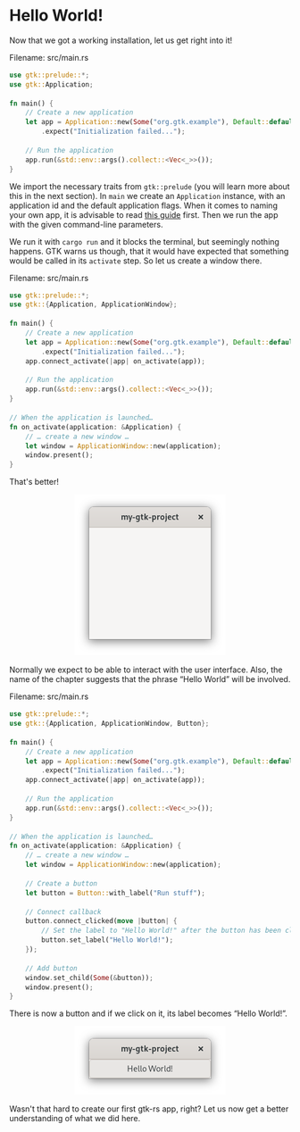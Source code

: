 # Hello World!

Now that we got a working installation, let us get right into it!

<span class="filename">Filename: src/main.rs</span>

```rust ,no_run
use gtk::prelude::*;
use gtk::Application;

fn main() {
    // Create a new application
    let app = Application::new(Some("org.gtk.example"), Default::default())
        .expect("Initialization failed...");

    // Run the application
    app.run(&std::env::args().collect::<Vec<_>>());
}
```
We import the necessary traits from `gtk::prelude` (you will learn more about this in the next section).
In `main` we create an `Application` instance, with an application id and the default application flags.
When it comes to naming your own app, it is advisable to read [this guide](https://wiki.gnome.org/HowDoI/ChooseApplicationID) first.
Then we run the app with the given command-line parameters.

We run it with `cargo run` and it blocks the terminal, but seemingly nothing happens.
GTK warns us though, that it would have expected that something would be called in its `activate` step.
So let us create a window there.

<span class="filename">Filename: src/main.rs</span>

```rust ,no_run
use gtk::prelude::*;
use gtk::{Application, ApplicationWindow};

fn main() {
    // Create a new application
    let app = Application::new(Some("org.gtk.example"), Default::default())
        .expect("Initialization failed...");
    app.connect_activate(|app| on_activate(app));

    // Run the application
    app.run(&std::env::args().collect::<Vec<_>>());
}

// When the application is launched…
fn on_activate(application: &Application) {
    // … create a new window …
    let window = ApplicationWindow::new(application);
    window.present();
}
```
That's better!

<div style="text-align:center"><img src="images/hello_world_empty.png" /></div>

Normally we expect to be able to interact with the user interface.
Also, the name of the chapter suggests that the phrase “Hello World” will be involved.

<span class="filename">Filename: src/main.rs</span>


```rust ,no_run
use gtk::prelude::*;
use gtk::{Application, ApplicationWindow, Button};

fn main() {
    // Create a new application
    let app = Application::new(Some("org.gtk.example"), Default::default())
        .expect("Initialization failed...");
    app.connect_activate(|app| on_activate(app));
    
    // Run the application
    app.run(&std::env::args().collect::<Vec<_>>());
}

// When the application is launched…
fn on_activate(application: &Application) {
    // … create a new window …
    let window = ApplicationWindow::new(application);

    // Create a button
    let button = Button::with_label("Run stuff");

    // Connect callback
    button.connect_clicked(move |button| {
        // Set the label to "Hello World!" after the button has been clicked on
        button.set_label("Hello World!");
    });

    // Add button
    window.set_child(Some(&button));
    window.present();
}
```
There is now a button and if we click on it, its label becomes “Hello World!”.

<div style="text-align:center"><img src="images/hello_world_button.png" /></div>

Wasn't that hard to create our first gtk-rs app, right?
Let us now get a better understanding of what we did here.
